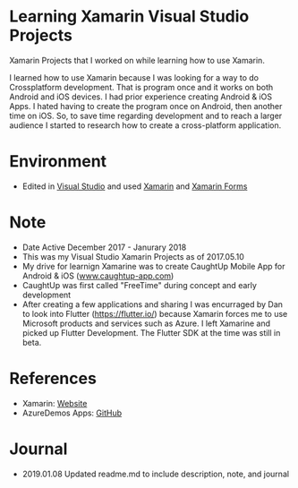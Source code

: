 # Learning Xamarin Visual Studio Projects
Xamarin Projects that I worked on while learning how to use Xamarin. 

I learned how to use Xamarin because I was looking for a way to do Crossplatform development. That is program once and it works on both Android and iOS devices. I had prior experience creating Android & iOS Apps. I hated having to create the program once on Android, then another time on iOS. So, to save time regarding development and to reach a larger audience I started to research how to create a cross-platform application. 

# Environment
- Edited in [Visual Studio](https://visualstudio.microsoft.com/) and used [Xamarin](https://visualstudio.microsoft.com/xamarin/) and [Xamarin Forms](https://docs.microsoft.com/en-us/xamarin/xamarin-forms/)

# Note
- Date Active December 2017 - Janurary 2018
- This was my Visual Studio Xamarin Projects as of 2017.05.10
- My drive for learnign Xamarine was to create CaughtUp Mobile App for Android & iOS (www.caughtup-app.com)
- CaughtUp was first called "FreeTime" during concept and early development
- After creating a few applications and sharing I was encurraged by Dan to look into Flutter (https://flutter.io/) because Xamarin forces me to use Microsoft products and services such as Azure. I left Xamarine and picked up Flutter Development. The Flutter SDK at the time was still in beta. 

# References
- Xamarin: [Website](https://visualstudio.microsoft.com/xamarin/)
- AzureDemos Apps: [GitHub](https://github.com/Microsoft/XamarinAzure_ShoppingDemoApp)

# Journal
- 2019.01.08 Updated readme.md to include description, note, and journal 
